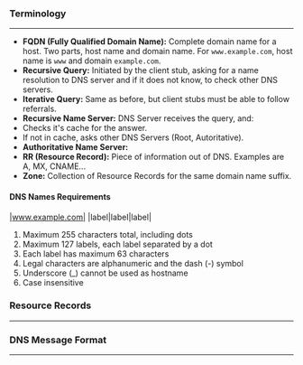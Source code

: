 

### Terminology
---

- **FQDN (Fully Qualified Domain Name):** Complete domain name for a host. Two parts, host name and domain name. For `www.example.com`, host name is `www` and domain `example.com`.
- **Recursive Query:** Initiated by the client stub, asking for a name resolution to DNS server and if it does not know, to check other DNS servers.
- **Iterative Query:** Same as before, but client stubs must be able to follow referrals.
- **Recursive Name Server:** DNS Server receives the query, and:
 - Checks it's cache for the answer.
 - If not in cache, asks other DNS Servers (Root, Autoritative).
- **Authoritative Name Server:** 
- **RR (Resource Record):** Piece of information out of DNS. Examples are A, MX, CNAME...
- **Zone:** Collection of Resource Records for the same domain name suffix.

#### DNS Names Requirements

|www.example.com|
|label|label|label|

1. Maximum 255 characters total, including dots
2. Maximum 127 labels, each label separated by a dot
3. Each label has maximum 63 characters
4. Legal characters are alphanumeric and the dash (-) symbol
5. Underscore (_) cannot be used as hostname
6. Case insensitive

### Resource Records
---

### DNS Message Format
---


